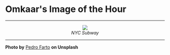 # Omkaar's Image of the Hour

---

<div align="center">

<a href="https://unsplash.com/photos/a-train-approaches-a-dark-subway-station-lCSIMIbgb04">
  <img src="https://images.unsplash.com/photo-1754494132664-8925d924c69c?crop=entropy&cs=tinysrgb&fit=max&fm=jpg&ixid=M3w3NjA2Nzh8MHwxfHJhbmRvbXx8fHx8fHx8fDE3NTUwNjEyMDB8&ixlib=rb-4.1.0&q=80&w=1080" style="max-width:100%; height:auto;">
</a>

<br>
<i>NYC Subway</i>

</div>

---

**Photo by** [Pedro Farto](https://unsplash.com/@farto) **on Unsplash**
